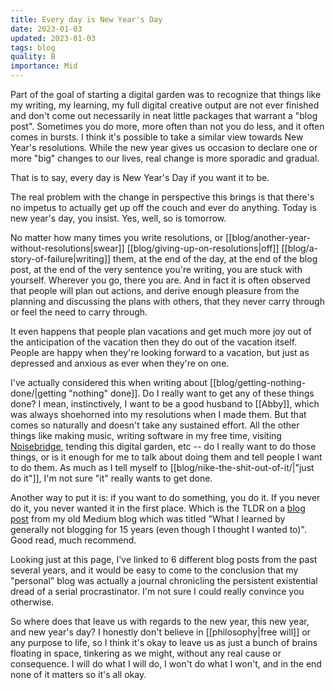```yaml
---
title: Every day is New Year's Day
date: 2023-01-03
updated: 2023-01-03
tags: blog
quality: B
importance: Mid
---
```

Part of the goal of starting a digital garden was to recognize that things like my writing, my learning, my full digital creative output are not ever finished and don't come out necessarily in neat little packages that warrant a "blog post". Sometimes you do more, more often than not you do less, and it often comes in bursts. I think it's possible to take a similar view towards New Year's resolutions. While the new year gives us occasion to declare one or more "big" changes to our lives, real change is more sporadic and gradual.

That is to say, every day is New Year's Day if you want it to be.

The real problem with the change in perspective this brings is that there's no impetus to actually get up off the couch and ever do anything. Today is new year's day, you insist. Yes, well, so is tomorrow.

No matter how many times you write resolutions, or [[blog/another-year-without-resolutions|swear]] [[blog/giving-up-on-resolutions|off]] [[blog/a-story-of-failure|writing]] them, at the end of the day, at the end of the blog post, at the end of the very sentence you're writing, you are stuck with yourself. Wherever you go, there you are. And in fact it is often observed that people will plan out actions, and derive enough pleasure from the planning and discussing the plans with others, that they never carry through or feel the need to carry through.

It even happens that people plan vacations and get much more joy out of the anticipation of the vacation then they do out of the vacation itself. People are happy when they're looking forward to a vacation, but just as depressed and anxious as ever when they're on one.

I've actually considered this when writing about [[blog/getting-nothing-done/|getting "nothing" done]]. Do I really want to get any of these things done? I mean, instinctively, I want to be a good husband to [[Abby]], which was always shoehorned into my resolutions when I made them. But that comes so naturally and doesn't take any sustained effort. All the other things like making music, writing software in my free time, visiting [Noisebridge](https://www.noisebridge.net/wiki/Noisebridge), tending this digital garden, etc -- do I really want to do those things, or is it enough for me to talk about doing them and tell people I want to do them. As much as I tell myself to [[blog/nike-the-shit-out-of-it/|"just do it"]], I'm not sure "it" really wants to get done.

Another way to put it is: if you want to do something, you do it. If you never do it, you never wanted it in the first place. Which is the TLDR on a [blog post](https://blog.travisbriggs.com/what-i-learned-by-generally-not-blogging-for-15-years-even-though-i-thought-i-wanted-to-108899a9eb96) from my old Medium blog which was titled "What I learned by generally not blogging for 15 years (even though I thought I wanted to)". Good read, much recommend.

Looking just at this page, I've linked to 6 different blog posts from the past several years, and it would be easy to come to the conclusion that my "personal" blog was actually a journal chronicling the persistent existential dread of a serial procrastinator. I'm not sure I could really convince you otherwise.

So where does that leave us with regards to the new year, this new year, and new year's day? I honestly don't believe in [[philosophy|free will]] or any purpose to life, so I think it's okay to leave us as just a bunch of brains floating in space, tinkering as we might, without any real cause or consequence. I will do what I will do, I won't do what I won't, and in the end none of it matters so it's all okay.
